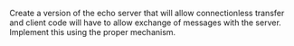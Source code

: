 Create a version of the echo server that will allow connectionless transfer and client code will have to allow exchange of messages with the server.
Implement this using the proper mechanism.
